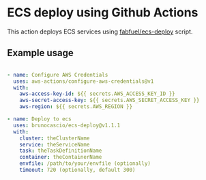 # ECS deploy using Github Actions

This action deploys ECS services using [fabfuel/ecs-deploy](https://github.com/fabfuel/ecs-deploy) script.

## Example usage

```yml

- name: Configure AWS Credentials
  uses: aws-actions/configure-aws-credentials@v1
  with:
    aws-access-key-id: ${{ secrets.AWS_ACCESS_KEY_ID }}
    aws-secret-access-key: ${{ secrets.AWS_SECRET_ACCESS_KEY }}
    aws-region: ${{ secrets.AWS_REGION }} 

- name: Deploy to ecs
  uses: brunocascio/ecs-deploy@v1.1.1
  with:
    cluster: theClusterName
    service: theServiceName
    task: theTaskDefinitionName
    container: theContainerName
    envfile: /path/to/your/envfile (optionally)
    timeout: 720 (optionally, default 300)
```
